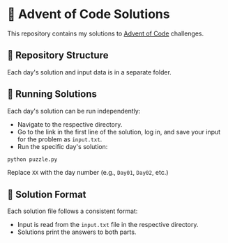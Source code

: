 # 🎄 Advent of Code Solutions

This repository contains my solutions to [Advent of Code](https://adventofcode.com/) challenges.

## 📁 Repository Structure
Each day's solution and input data is in a separate folder.

## 🚀 Running Solutions

Each day's solution can be run independently:
* Navigate to the respective directory.
* Go to the link in the first line of the solution, log in, and save your input for the problem as `input.txt`.
* Run the specific day's solution:

```bash
python puzzle.py
```

Replace `XX` with the day number (e.g., `Day01`, `Day02`, etc.)

## 📝 Solution Format

Each solution file follows a consistent format:
- Input is read from the `input.txt` file in the respective directory.
- Solutions print the answers to both parts.